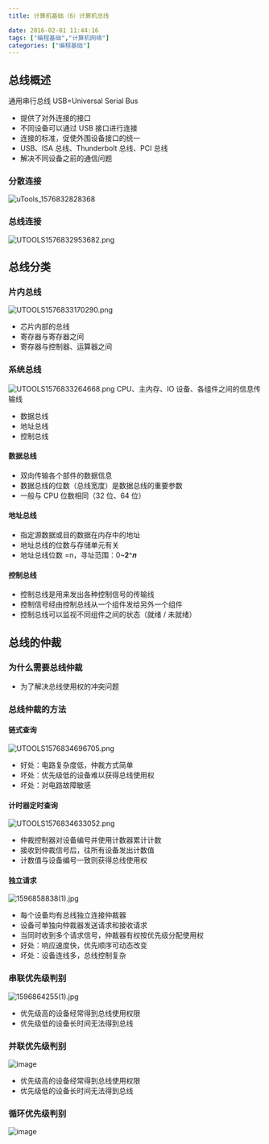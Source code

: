 ```yaml
---
title: 计算机基础（6）计算机总线

date: 2016-02-01 11:44:16
tags: ["编程基础","计算机网络"]
categories: ["编程基础"]
---
```


## 总线概述

通用串行总线 USB=Universal Serial Bus
- 提供了对外连接的接口
- 不同设备可以通过 USB 接口进行连接
- 连接的标准，促使外围设备接口的统一
- USB、ISA 总线、Thunderbolt 总线、PCI 总线
- 解决不同设备之前的通信问题

### 分散连接

![uTools_1576832828368](https://tvax1.sinaimg.cn/large/a616b9a4gy1ga3aubhczrj20st0b441z.jpg)

### 总线连接

![UTOOLS1576832953682.png](https://i.loli.net/2019/12/20/UADZS3dtbgrQnuw.png)

## 总线分类

### 片内总线

![UTOOLS1576833170290.png](https://i.loli.net/2019/12/20/4vpQVScohzBWNux.png)

- 芯片内部的总线
- 寄存器与寄存器之间
- 寄存器与控制器、运算器之间

### 系统总线

![UTOOLS1576833264668.png](https://i.loli.net/2019/12/20/KtcUShJlIHrQVaW.png)
CPU、主内存、IO 设备、各组件之间的信息传输线
- 数据总线
- 地址总线
- 控制总线

#### 数据总线

- 双向传输各个部件的数据信息
- 数据总线的位数（总线宽度）是数据总线的重要参数
- 一般与 CPU 位数相同（32 位、64 位）

#### 地址总线

- 指定源数据或目的数据在内存中的地址
- 地址总线的位数与存储单元有关
- 地址总线位数 =n，寻址范围：0~𝟐^𝒏

#### 控制总线

- 控制总线是用来发出各种控制信号的传输线
- 控制信号经由控制总线从一个组件发给另外一个组件
- 控制总线可以监视不同组件之间的状态（就绪 / 未就绪）

## 总线的仲裁

### 为什么需要总线仲裁

- 为了解决总线使用权的冲突问题

### 总线仲裁的方法

#### 链式查询

![UTOOLS1576834696705.png](https://user-gold-cdn.xitu.io/2019/12/20/16f22ac079cf37bd?w=1387&h=496&f=png&s=123535)
- 好处：电路复杂度低，仲裁方式简单
- 坏处：优先级低的设备难以获得总线使用权
- 坏处：对电路故障敏感

#### 计时器定时查询

![UTOOLS1576834633052.png](https://i.loli.net/2019/12/20/sjRv4iOQAVdnfZ6.png)
- 仲裁控制器对设备编号并使用计数器累计计数
- 接收到仲裁信号后，往所有设备发出计数值
- 计数值与设备编号一致则获得总线使用权

#### 独立请求

![1596858838(1).jpg](https://ws1.sinaimg.cn/large/a616b9a4gy1ghj9jox7esj215y0e541m.jpg)
- 每个设备均有总线独立连接仲裁器
- 设备可单独向仲裁器发送请求和接收请求
- 当同时收到多个请求信号，仲裁器有权按优先级分配使用权
- 好处：响应速度快，优先顺序可动态改变
- 坏处：设备连线多，总线控制复杂

### 串联优先级判别

![1596864255(1).jpg](https://ws1.sinaimg.cn/large/a616b9a4gy1ghjc5hx73wj21db0go42z.jpg)
- 优先级高的设备经常得到总线使用权限
- 优先级低的设备长时间无法得到总线

### 并联优先级判别

![image](https://tva2.sinaimg.cn/large/a616b9a4gy1ghjcbq8chej21dm0hx79n.jpg)
- 优先级高的设备经常得到总线使用权限
- 优先级低的设备长时间无法得到总线

### 循环优先级判别

![image](https://tvax4.sinaimg.cn/large/a616b9a4gy1ghjcdax3wfj21dn0hsdl0.jpg)
